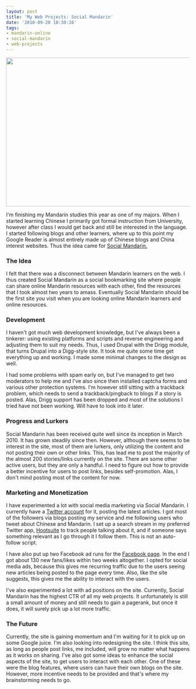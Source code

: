 ```yaml
---
layout: post
title: 'My Web Projects: Social Mandarin'
date: '2010-09-20 18:30:16'
tags:
- mandarin-online
- social-mandarin
- web-projects
---
```


<a rel="attachment wp-att-64" href="http://niel.delarouviere.com/2010/09/my-web-projects-social-mandarin/socialmandarinpreview/"><img class="aligncenter size-full wp-image-64" title="socialmandarinpreview" src="http://niel.delarouviere.com/wp-content/uploads/2010/09/socialmandarinpreview.jpg" alt="" width="573" height="407" /></a>

I'm finishing my Mandarin studies this year as one of my majors. When I started learning Chinese I primarily got formal instruction from University, however after class I would get back and still be interested in the language. I started following blogs and other learners, where up to this point my Google Reader is almost entirely made up of Chinese blogs and China interest websites. Thus the idea came for <a href="http://socialmandarin.com">Social Mandarin.</a>
<h3>The Idea</h3>
I felt that there was a disconnect between Mandarin learners on the web. I thus created Social Mandarin as a social bookmarking site where people can share online Mandarin resources with each other, find the resources that I took almost two years to amass. Eventually Social Mandarin should be the first site you visit when you are looking online Mandarin learners and online resources.
<h3>Development</h3>
I haven't got much web development knowledge, but I've always been a tinkerer: using existing platforms and scripts and reverse engineering and adjusting them to suit my needs. Thus, I used Drupal with the Drigg module, that turns Drupal into a Digg-style site. It took me quite some time get everything up and working. I made some minimal changes to the design as well.

I had some problems with spam early on, but I've managed to get two moderators to help me and I've also since then installed captcha forms and various other protection systems. I'm however still sitting with a trackback problem, which needs to send a trackback/pingback to blogs if a story is posted. Alas, Drigg support has been dropped and most of the solutions I tried have not been working. Will have to look into it later.
<h3>Progress and Lurkers</h3>
Social Mandarin has been received quite well since its inception in March 2010. It has grown steadily since then. However, although there seems to be interest in the site, most of them are lurkers, only utilizing the content and not posting their own or other links. This, has lead me to post the majority of the almost 200 stories/links currently on the site. There are some other active users, but they are only a handful. I need to figure out how to provide a better incentive for users to post links, besides self-promotion. Alas, I don't mind posting most of the content for now.
<h3>Marketing and Monetization</h3>
I have experimented a lot with social media marketing via Social Mandarin. I currently have a <a href="http://twitter.com/socialmandarin">Twitter account</a> for it, posting the latest articles. I got most of the followers via blogs posting my service and me following users who tweet about Chinese and Mandarin. I set up a search stream in my preferred Twitter app, <a href="http://hootsuite.com">Hootsuite</a> to track people talking about it, and if someone says something relevant as I go through it I follow them. This is not an auto-follow script.

I have also put up two Facebook ad runs for the <a href="http://www.facebook.com/socialmandarin">Facebook page</a>. In the end I got about 130 new fans/likes within two weeks altogether. I opted for social media ads, because this gives me recurring traffic due to the users seeing new articles being posted to the page every time. Also, like the site suggests, this gives me the ability to interact with the users.

I've also experimented a lot with ad positions on the site. Currently, Social Mandarin has the highest CTR of all my web projects. It unfortunately is still a small amount of money and still needs to gain a pagerank, but once it does, it will surely pick up a lot more traffic.
<h3>The Future</h3>
Currently, the site is gaining momentum and I'm waiting for it to pick up on some Google juice. I'm also looking into redesigning the site. I think this site, as long as people post links, me included, will grow no matter what happens as it works on sharing. I've also got some ideas to enhance the social aspects of the site, to get users to interact with each other. One of these were the blog features, where users can have their own blogs on the site. However, more incentive needs to be provided and that's where my brainstorming needs to go.